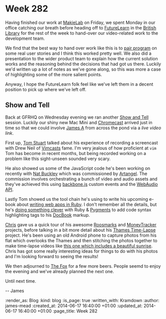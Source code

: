 Week 282
========

Having finished our work at [MakieLab][] on Friday, we spent Monday in our office catching our breath before heading off to [FutureLearn][] in the [British Library][] for the rest of the week to hand-over our video-related work to the development team.

We find that the best way to hand over work like this is to [pair program][] on some real user stories and I think this worked pretty well. We also did a presentation to the wider product team to explain how the current solution works and the reasoning behind the decisions that had got us there. Luckily we'd written up a lot of notes as we've gone along, so this was more a case of highlighting some of the more salient points.

Anyway, I hope the FutureLearn folk feel like we've left them in a decent position to pick up where we've left off.

## Show and Tell

Back at GFRHQ on Wednesday evening we ran another [Show and Tell][] session. Luckily our shiny new Mac Mini and [Chromecast][] arrived just in time so that we could involve [James A][] from across the pond via a _live video link_.

First up, [Tom Stuart][] talked about his experience of recording a screencast with Drew Neil of [Vimcasts][] fame. I'm very jealous of how proficient at `vim` Tom has become in recent months, but being recorded working on a problem like this sight-unseen sounded very scary.

He also showed us some of the JavaScript code he's been working on recently with [Nat Buckley][] which was commissioned by [Artangel][]. The commission involves orchestrating a bunch of video and audio assets and they've achieved this using [backbone.js][] custom events and the [WebAudio API][].

Lastly Tom showed us the tool chain he's using to write his upcoming e-book about [writing web apps in Ruby][ruby-web-app-ebook]. I don't remember all the details, but he's [doing something clever][highlight-gist] with Ruby & [Pygments][] to add code syntax highlighting tags to his [DocBook][] markup.

[Chris][] gave us a quick tour of his awesome [Roosmarks][] and [MoneyTracker][] projects, before talking in a bit more detail about his [Thames Time-Lapse][] project. He's been using an old Android phone to capture photos from his flat which overlooks the Thames and then stitching the photos together to make time-lapse videos like [this one which includes a beautiful sunrise][sample-time-lapse-video]. Chris has got some really interesting ideas for things to do with his photos and I'm looking forward to seeing the results!

We then adjourned to [The Fox][] for a few more beers. People seemd to enjoy the evening and we've already planned the next one.

Until next time.

-- James


[MakieLab]: http://www.makieworld.com/
[FutureLearn]: https://www.futurelearn.com/
[British Library]: http://www.bl.uk/
[pair program]: http://www.extremeprogramming.org/rules/pair.html
[Show and Tell]: /week-274#show-and-tell
[Chromecast]: http://www.google.co.uk/intl/en_uk/chrome/devices/chromecast/
[James A]: https://twitter.com/lazyatom
[Tom Stuart]: https://twitter.com/tomstuart
[Vimcasts]: http://vimcasts.org/
[Nat Buckley]: https://twitter.com/ntlk
[backbone.js]: http://backbonejs.org/
[WebAudio API]: http://www.w3.org/TR/webaudio/
[Artangel]: http://www.artangel.org.uk/
[ruby-web-app-ebook]: http://rubywebapp.com/
[highlight-gist]: https://gist.github.com/tomstuart/4462577
[Pygments]: http://pygments.org/
[DocBook]: http://www.docbook.org/
[XSL-FO]: http://www.xml.com/pub/a/2002/03/20/xsl-fo.html
[Chris]: /chris-roos
[Roosmarks]: https://github.com/chrisroos/roosmarks
[MoneyTracker]: https://github.com/chrisroos/money-tracker
[Thames Time-Lapse]: https://github.com/chrisroos/thames-time-lapse
[sample-time-lapse-video]: https://thames-time-lapse.s3.amazonaws.com/videos/2014-06-08.800x600.mp4
[The Fox]: http://www.thefoxpublichouse.co.uk/


:render_as: Blog
:kind: blog
:is_page: true
:written_with: Kramdown
:author: james-mead
:created_at: 2014-06-17 16:40:00 +01:00
:updated_at: 2014-06-17 16:40:00 +01:00
:page_title: Week 282
